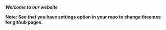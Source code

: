 ***Welcome to our website***


**Note: See that you have settings option in your repo to change theemes for github pages.**
